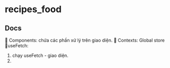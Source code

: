 # recipes_food

## Docs
📝 Components: chứa các phần xử lý trên giao diện.
📝 Contexts: Global store
📝useFetch: 
  1. chạy useFetch - giao diện.
  2. 